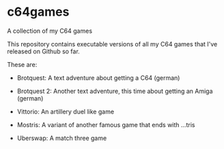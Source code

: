 # c64games
A collection of my C64 games

This repository contains executable versions of all my C64 games that I've released on Github so far.


These are:

* Brotquest: A text adventure about getting a C64 (german)

* Brotquest 2: Another text adventure, this time about getting an Amiga (german)

* Vittorio: An artillery duel like game

* Mostris: A variant of another famous game that ends with ...tris

* Uberswap: A match three game

